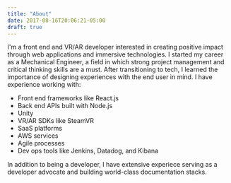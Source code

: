 ```yaml
---
title: "About"
date: 2017-08-16T20:06:21-05:00
draft: true
---
```


I'm a front end and VR/AR developer interested in creating positive impact through web applications and immersive technologies. I started my career as a Mechanical Engineer, a field in which strong project management and critical thinking skills are a must. After transitioning to tech, I learned the importance of designing experiences with the end user in mind. I have experience working with:

* Front end frameworks like React.js
* Back end APIs built with Node.js
* Unity
* VR/AR SDKs like SteamVR
* SaaS platforms
* AWS services
* Agile processes
* Dev ops tools like Jenkins, Datadog, and Kibana

In addition to being a developer, I have extensive experiece serving as a developer advocate and building world-class documentation stacks.